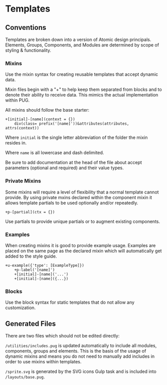 # Templates

## Conventions

Templates are broken down into a version of Atomic design principals. Elements, Groups, Components, and Modules are determined by scope of styling & functionality. 

### Mixins

Use the mixin syntax for creating reusable templates that accept dynamic data.

Mixin files begin with a "+" to help keep them separated from blocks and to denote their ability to receive data. This mimics the actual implementation within PUG.

All mixins should follow the base starter:

    +[initial]-[name](context = {})
        div(class= prefix('[name]'))&attributes(attributes, attrs(context))

Where `initial` is the single letter abbreviation of the folder the mixin resides in.

Where `name` is all lowercase and dash delimited.

Be sure to add documentation at the head of the file about accept parameters (optional and required) and their value types.

### Private Mixins

Some mixins will require a level of flexibility that a normal template cannot provide. By using private mxins declared within the component mixin it allows template partials to be used optionally and/or repeatedly.

    +p-[partial](ctx = {})

Use partials to provide unique partials or to augment existing components.

### Examples

When creating mixins it is good to provide example usage. Examples are placed on the same page as the declared mixin which will automatically get added to the style guide.

    +u-example({'type': [ExampleType]})
		+p-label('[name]')
        +[initial]-[name]('...')
        +[initial]-[name]({...})

### Blocks

Use the block syntax for static templates that do not allow any customization.

## Generated Files

There are two files which should not be edited directly:

`/utilities/includes.pug` is updated automatically to include all modules, components, groups and elements. This is the basis of the usage of dynamic mixins and means you do not need to manually add includes in order to use mixins within templates.

`/sprite.svg` is generated by the SVG icons Gulp task and is included into `/layouts/base.pug`.